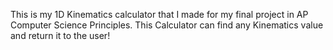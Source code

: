 This is my 1D Kinematics calculator that I made for my final project in AP Computer Science Principles. This Calculator can find any Kinematics value and return it to the user!
